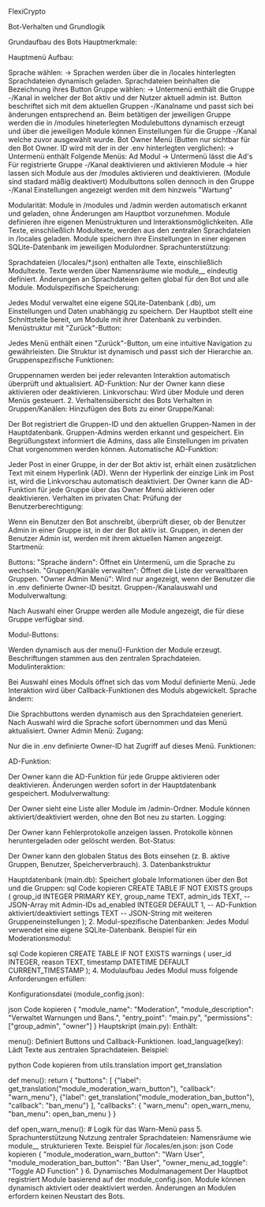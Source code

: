 FlexiCrypto

Bot-Verhalten und Grundlogik

Grundaufbau des Bots Hauptmerkmale:

Hauptmenü Aufbau:

Sprache wählen:
-> Sprachen werden über die in /locales hinterlegten Sprachdateien dynamisch geladen. Sprachdateien beinhalten die Bezeichnung ihres Button
Gruppe wählen:
-> Untermenü enthält die Gruppe -/Kanal in welcher der Bot aktiv und der Nutzer aktuell admin ist. Button beschriftet sich mit dem aktuellen Gruppen -/Kanalname und passt sich bei änderungen entsprechend an. Beim betätigen der jeweiligen Gruppe werden die in /modules hineterlegten Modulebuttons dynamisch erzeugt und über die jeweiligen Module können Einstellungen für die Gruppe -/Kanal welche zuvor ausgewählt wurde.
Bot Owner Menü (Butten nur sichtbar für den Bot Owner. ID wird mit der in der .env hinterlegten verglichen):
-> Untermenü enthält Folgende Menüs:
Ad Modul -> Untermenü lässt die Ad's Für registrierte Gruppe -/Kanal deaktivieren und aktivieren
Module -> hier lassen sich Module aus der /modules aktivieren und deaktivieren. (Module sind stadard mäßig deaktivert) Modulbuttons sollen dennoch in den Gruppe -/Kanal Einstellungen angezeigt werden mit dem hinzweis "Wartung"

Modularität:
Module in /modules und /admin werden automatisch erkannt und geladen, ohne Änderungen am Hauptbot vorzunehmen. Module definieren ihre eigenen Menüstrukturen und Interaktionsmöglichkeiten. Alle Texte, einschließlich Modultexte, werden aus den zentralen Sprachdateien in /locales geladen. Module speichern ihre Einstellungen in einer eigenen SQLite-Datenbank im jeweiligen Modulordner. Sprachunterstützung:

Sprachdateien (/locales/*.json) enthalten alle Texte, einschließlich Modultexte. Texte werden über Namensräume wie module__ eindeutig definiert. Änderungen an Sprachdateien gelten global für den Bot und alle Module. Modulspezifische Speicherung:

Jedes Modul verwaltet eine eigene SQLite-Datenbank (.db), um Einstellungen und Daten unabhängig zu speichern. Der Hauptbot stellt eine Schnittstelle bereit, um Module mit ihrer Datenbank zu verbinden. Menüstruktur mit "Zurück"-Button:

Jedes Menü enthält einen "Zurück"-Button, um eine intuitive Navigation zu gewährleisten. Die Struktur ist dynamisch und passt sich der Hierarchie an. Gruppenspezifische Funktionen:

Gruppennamen werden bei jeder relevanten Interaktion automatisch überprüft und aktualisiert. AD-Funktion: Nur der Owner kann diese aktivieren oder deaktivieren. Linkvorschau: Wird über Module und deren Menüs gesteuert. 2. Verhaltensübersicht des Bots Verhalten in Gruppen/Kanälen: Hinzufügen des Bots zu einer Gruppe/Kanal:

Der Bot registriert die Gruppen-ID und den aktuellen Gruppen-Namen in der Hauptdatenbank. Gruppen-Admins werden erkannt und gespeichert. Ein Begrüßungstext informiert die Admins, dass alle Einstellungen im privaten Chat vorgenommen werden können. Automatische AD-Funktion:

Jeder Post in einer Gruppe, in der der Bot aktiv ist, erhält einen zusätzlichen Text mit einem Hyperlink (AD). Wenn der Hyperlink der einzige Link im Post ist, wird die Linkvorschau automatisch deaktiviert. Der Owner kann die AD-Funktion für jede Gruppe über das Owner Menü aktivieren oder deaktivieren. Verhalten im privaten Chat: Prüfung der Benutzerberechtigung:

Wenn ein Benutzer den Bot anschreibt, überprüft dieser, ob der Benutzer Admin in einer Gruppe ist, in der der Bot aktiv ist. Gruppen, in denen der Benutzer Admin ist, werden mit ihrem aktuellen Namen angezeigt. Startmenü:

Buttons: "Sprache ändern": Öffnet ein Untermenü, um die Sprache zu wechseln. "Gruppen/Kanäle verwalten": Öffnet die Liste der verwaltbaren Gruppen. "Owner Admin Menü": Wird nur angezeigt, wenn der Benutzer die in .env definierte Owner-ID besitzt. Gruppen-/Kanalauswahl und Modulverwaltung:

Nach Auswahl einer Gruppe werden alle Module angezeigt, die für diese Gruppe verfügbar sind.

Modul-Buttons:

Werden dynamisch aus der menu()-Funktion der Module erzeugt. Beschriftungen stammen aus den zentralen Sprachdateien. Modulinteraktion:

Bei Auswahl eines Moduls öffnet sich das vom Modul definierte Menü. Jede Interaktion wird über Callback-Funktionen des Moduls abgewickelt. Sprache ändern:

Die Sprachbuttons werden dynamisch aus den Sprachdateien generiert. Nach Auswahl wird die Sprache sofort übernommen und das Menü aktualisiert. Owner Admin Menü: Zugang:

Nur die in .env definierte Owner-ID hat Zugriff auf dieses Menü. Funktionen:

AD-Funktion:

Der Owner kann die AD-Funktion für jede Gruppe aktivieren oder deaktivieren. Änderungen werden sofort in der Hauptdatenbank gespeichert. Modulverwaltung:

Der Owner sieht eine Liste aller Module im /admin-Ordner. Module können aktiviert/deaktiviert werden, ohne den Bot neu zu starten. Logging:

Der Owner kann Fehlerprotokolle anzeigen lassen. Protokolle können heruntergeladen oder gelöscht werden. Bot-Status:

Der Owner kann den globalen Status des Bots einsehen (z. B. aktive Gruppen, Benutzer, Speicherverbrauch). 3. Datenbankstruktur

Hauptdatenbank (main.db): Speichert globale Informationen über den Bot und die Gruppen:
sql Code kopieren CREATE TABLE IF NOT EXISTS groups ( group_id INTEGER PRIMARY KEY, group_name TEXT, admin_ids TEXT, -- JSON-Array mit Admin-IDs ad_enabled INTEGER DEFAULT 1, -- AD-Funktion aktiviert/deaktiviert settings TEXT -- JSON-String mit weiteren Gruppeneinstellungen ); 2. Modul-spezifische Datenbanken: Jedes Modul verwendet eine eigene SQLite-Datenbank. Beispiel für ein Moderationsmodul:

sql Code kopieren CREATE TABLE IF NOT EXISTS warnings ( user_id INTEGER, reason TEXT, timestamp DATETIME DEFAULT CURRENT_TIMESTAMP ); 4. Modulaufbau Jedes Modul muss folgende Anforderungen erfüllen:

Konfigurationsdatei (module_config.json):

json Code kopieren { "module_name": "Moderation", "module_description": "Verwaltet Warnungen und Bans.", "entry_point": "main.py", "permissions": ["group_admin", "owner"] } Hauptskript (main.py): Enthält:

menu(): Definiert Buttons und Callback-Funktionen. load_language(key): Lädt Texte aus zentralen Sprachdateien. Beispiel:

python Code kopieren from utils.translation import get_translation

def menu(): return { "buttons": [ {"label": get_translation("module_moderation_warn_button"), "callback": "warn_menu"}, {"label": get_translation("module_moderation_ban_button"), "callback": "ban_menu"} ], "callbacks": { "warn_menu": open_warn_menu, "ban_menu": open_ban_menu } }

def open_warn_menu(): # Logik für das Warn-Menü pass 5. Sprachunterstützung Nutzung zentraler Sprachdateien: Namensräume wie module__ strukturieren Texte. Beispiel für /locales/en.json: json Code kopieren { "module_moderation_warn_button": "Warn User", "module_moderation_ban_button": "Ban User", "owner_menu_ad_toggle": "Toggle AD Function" } 6. Dynamisches Modulmanagement Der Hauptbot registriert Module basierend auf der module_config.json. Module können dynamisch aktiviert oder deaktiviert werden. Änderungen an Modulen erfordern keinen Neustart des Bots.
